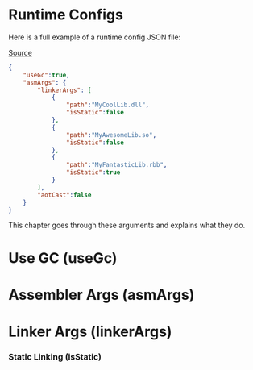 # Runtime Configs

Here is a full example of a runtime config
JSON file:

[Source](../exampleconfig.json)
```json
{
    "useGc":true,
    "asmArgs": {
        "linkerArgs": [
            {
                "path":"MyCoolLib.dll",
                "isStatic":false
            },
            {
                "path":"MyAwesomeLib.so",
                "isStatic":false
            },
            {
                "path":"MyFantasticLib.rbb",
                "isStatic":true
            }
        ],
        "aotCast":false
    }
}
```
This chapter goes through these arguments and
explains what they do.

# Use GC (useGc)

# Assembler Args (asmArgs)

# Linker Args (linkerArgs)

### Static Linking (isStatic)